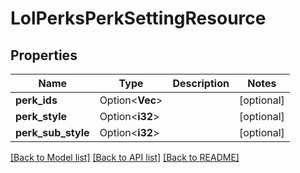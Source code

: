 # LolPerksPerkSettingResource

## Properties

Name | Type | Description | Notes
------------ | ------------- | ------------- | -------------
**perk_ids** | Option<**Vec<i32>**> |  | [optional]
**perk_style** | Option<**i32**> |  | [optional]
**perk_sub_style** | Option<**i32**> |  | [optional]

[[Back to Model list]](../README.md#documentation-for-models) [[Back to API list]](../README.md#documentation-for-api-endpoints) [[Back to README]](../README.md)


